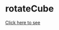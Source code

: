 # rotateCube
<a href="http://htmlpreview.github.io/?https://github.com/Steven-Starnes/rotateCube/blob/master/rotateCube.html">Click here to see</a>
